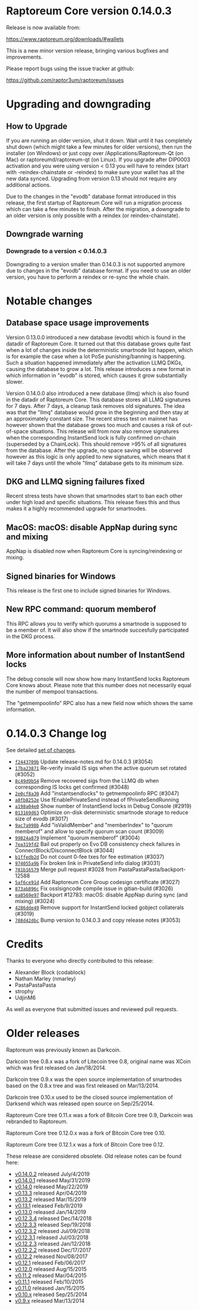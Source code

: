 Raptoreum Core version 0.14.0.3
==========================

Release is now available from:

  <https://www.raptoreum.org/downloads/#wallets>

This is a new minor version release, bringing various bugfixes and improvements.

Please report bugs using the issue tracker at github:

  <https://github.com/raptor3um/raptoreum/issues>


Upgrading and downgrading
=========================

How to Upgrade
--------------

If you are running an older version, shut it down. Wait until it has completely
shut down (which might take a few minutes for older versions), then run the
installer (on Windows) or just copy over /Applications/Raptoreum-Qt (on Mac) or
raptoreumd/raptoreum-qt (on Linux). If you upgrade after DIP0003 activation and you were
using version < 0.13 you will have to reindex (start with -reindex-chainstate
or -reindex) to make sure your wallet has all the new data synced. Upgrading from
version 0.13 should not require any additional actions.

Due to the changes in the "evodb" database format introduced in this release, the
first startup of Raptoreum Core will run a migration process which can take a few minutes
to finish. After the migration, a downgrade to an older version is only possible with
a reindex (or reindex-chainstate).

Downgrade warning
-----------------

### Downgrade to a version < 0.14.0.3

Downgrading to a version smaller than 0.14.0.3 is not supported anymore due to changes
in the "evodb" database format. If you need to use an older version, you have to perform
a reindex or re-sync the whole chain.

Notable changes
===============

Database space usage improvements
--------------------------------
Version 0.13.0.0 introduced a new database (evodb) which is found in the datadir of Raptoreum Core. It turned
out that this database grows quite fast when a lot of changes inside the deterministic smartnode list happen,
which is for example the case when a lot PoSe punishing/banning is happening. Such a situation happened
immediately after the activation LLMQ DKGs, causing the database to grow a lot. This release introduces
a new format in which information in "evodb" is stored, which causes it grow substantially slower.  

Version 0.14.0.0 also introduced a new database (llmq) which is also found in the datadir of Raptoreum Core.
This database stores all LLMQ signatures for 7 days. After 7 days, a cleanup task removes old signatures.
The idea was that the "llmq" database would grow in the beginning and then stay at an approximately constant
size. The recent stress test on mainnet has however shown that the database grows too much and causes a risk
of out-of-space situations. This release will from now also remove signatures when the corresponding InstantSend
lock is fully confirmed on-chain (superseded by a ChainLock). This should remove >95% of all signatures from
the database. After the upgrade, no space saving will be observed however as this logic is only applied to new
signatures, which means that it will take 7 days until the whole "llmq" database gets to its minimum size.

DKG and LLMQ signing failures fixed
-----------------------------------
Recent stress tests have shown that smartnodes start to ban each other under high load and specific situations.
This release fixes this and thus makes it a highly recommended upgrade for smartnodes.

MacOS: macOS: disable AppNap during sync and mixing
---------------------------------------------------
AppNap is disabled now when Raptoreum Core is syncing/reindexing or mixing.

Signed binaries for Windows
---------------------------
This release is the first one to include signed binaries for Windows.

New RPC command: quorum memberof <proTxHash>
--------------------------------------------
This RPC allows you to verify which quorums a smartnode is supposed to be a member of. It will also show
if the smartnode succesfully participated in the DKG process.

More information about number of InstantSend locks
--------------------------------------------------
The debug console will now show how many InstantSend locks Raptoreum Core knows about. Please note that this number
does not necessarily equal the number of mempool transactions.

The "getmempoolinfo" RPC also has a new field now which shows the same information.

0.14.0.3 Change log
===================

See detailed [set of changes](https://github.com/raptor3um/raptoreum/compare/v0.14.0.2...raptoreum:v0.14.0.3).

- [`f2443709b`](https://github.com/raptor3um/raptoreum/commit/f2443709b) Update release-notes.md for 0.14.0.3 (#3054)
- [`17ba23871`](https://github.com/raptor3um/raptoreum/commit/17ba23871) Re-verify invalid IS sigs when the active quorum set rotated (#3052)
- [`8c49d9b54`](https://github.com/raptor3um/raptoreum/commit/8c49d9b54) Remove recovered sigs from the LLMQ db when corresponding IS locks get confirmed (#3048)
- [`2e0cf8a30`](https://github.com/raptor3um/raptoreum/commit/2e0cf8a30) Add "instantsendlocks" to getmempoolinfo RPC (#3047)
- [`a8fb8252e`](https://github.com/raptor3um/raptoreum/commit/a8fb8252e) Use fEnablePrivateSend instead of fPrivateSendRunning
- [`a198a04e0`](https://github.com/raptor3um/raptoreum/commit/a198a04e0) Show number of InstantSend locks in Debug Console (#2919)
- [`013169d63`](https://github.com/raptor3um/raptoreum/commit/013169d63) Optimize on-disk deterministic smartnode storage to reduce size of evodb (#3017)
- [`9ac7a998b`](https://github.com/raptor3um/raptoreum/commit/9ac7a998b) Add "isValidMember" and "memberIndex" to "quorum memberof" and allow to specify quorum scan count (#3009)
- [`99824a879`](https://github.com/raptor3um/raptoreum/commit/99824a879) Implement "quorum memberof" (#3004)
- [`7ea319fd2`](https://github.com/raptor3um/raptoreum/commit/7ea319fd2) Bail out properly on Evo DB consistency check failures in ConnectBlock/DisconnectBlock (#3044)
- [`b1ffedb2d`](https://github.com/raptor3um/raptoreum/commit/b1ffedb2d) Do not count 0-fee txes for fee estimation (#3037)
- [`974055a9b`](https://github.com/raptor3um/raptoreum/commit/974055a9b) Fix broken link in PrivateSend info dialog (#3031)
- [`781b16579`](https://github.com/raptor3um/raptoreum/commit/781b16579) Merge pull request #3028 from PastaPastaPasta/backport-12588
- [`5af6ce91d`](https://github.com/raptor3um/raptoreum/commit/5af6ce91d) Add Raptoreum Core Group codesign certificate (#3027)
- [`873ab896c`](https://github.com/raptor3um/raptoreum/commit/873ab896c) Fix osslsigncode compile issue in gitian-build (#3026)
- [`ea8569e97`](https://github.com/raptor3um/raptoreum/commit/ea8569e97) Backport #12783: macOS: disable AppNap during sync (and mixing) (#3024)
- [`4286dde49`](https://github.com/raptor3um/raptoreum/commit/4286dde49) Remove support for InstantSend locked gobject collaterals (#3019)
- [`788d42dbc`](https://github.com/raptor3um/raptoreum/commit/788d42dbc) Bump version to 0.14.0.3 and copy release notes (#3053)

Credits
=======

Thanks to everyone who directly contributed to this release:

- Alexander Block (codablock)
- Nathan Marley (nmarley)
- PastaPastaPasta
- strophy
- UdjinM6

As well as everyone that submitted issues and reviewed pull requests.

Older releases
==============

Raptoreum was previously known as Darkcoin.

Darkcoin tree 0.8.x was a fork of Litecoin tree 0.8, original name was XCoin
which was first released on Jan/18/2014.

Darkcoin tree 0.9.x was the open source implementation of smartnodes based on
the 0.8.x tree and was first released on Mar/13/2014.

Darkcoin tree 0.10.x used to be the closed source implementation of Darksend
which was released open source on Sep/25/2014.

Raptoreum Core tree 0.11.x was a fork of Bitcoin Core tree 0.9,
Darkcoin was rebranded to Raptoreum.

Raptoreum Core tree 0.12.0.x was a fork of Bitcoin Core tree 0.10.

Raptoreum Core tree 0.12.1.x was a fork of Bitcoin Core tree 0.12.

These release are considered obsolete. Old release notes can be found here:

- [v0.14.0.2](https://github.com/raptor3um/raptoreum/blob/master/doc/release-notes/raptoreum/release-notes-0.14.0.2.md) released July/4/2019
- [v0.14.0.1](https://github.com/raptor3um/raptoreum/blob/master/doc/release-notes/raptoreum/release-notes-0.14.0.1.md) released May/31/2019
- [v0.14.0](https://github.com/raptor3um/raptoreum/blob/master/doc/release-notes/raptoreum/release-notes-0.14.0.md) released May/22/2019
- [v0.13.3](https://github.com/raptor3um/raptoreum/blob/master/doc/release-notes/raptoreum/release-notes-0.13.3.md) released Apr/04/2019
- [v0.13.2](https://github.com/raptor3um/raptoreum/blob/master/doc/release-notes/raptoreum/release-notes-0.13.2.md) released Mar/15/2019
- [v0.13.1](https://github.com/raptor3um/raptoreum/blob/master/doc/release-notes/raptoreum/release-notes-0.13.1.md) released Feb/9/2019
- [v0.13.0](https://github.com/raptor3um/raptoreum/blob/master/doc/release-notes/raptoreum/release-notes-0.13.0.md) released Jan/14/2019
- [v0.12.3.4](https://github.com/raptor3um/raptoreum/blob/master/doc/release-notes/raptoreum/release-notes-0.12.3.4.md) released Dec/14/2018
- [v0.12.3.3](https://github.com/raptor3um/raptoreum/blob/master/doc/release-notes/raptoreum/release-notes-0.12.3.3.md) released Sep/19/2018
- [v0.12.3.2](https://github.com/raptor3um/raptoreum/blob/master/doc/release-notes/raptoreum/release-notes-0.12.3.2.md) released Jul/09/2018
- [v0.12.3.1](https://github.com/raptor3um/raptoreum/blob/master/doc/release-notes/raptoreum/release-notes-0.12.3.1.md) released Jul/03/2018
- [v0.12.2.3](https://github.com/raptor3um/raptoreum/blob/master/doc/release-notes/raptoreum/release-notes-0.12.2.3.md) released Jan/12/2018
- [v0.12.2.2](https://github.com/raptor3um/raptoreum/blob/master/doc/release-notes/raptoreum/release-notes-0.12.2.2.md) released Dec/17/2017
- [v0.12.2](https://github.com/raptor3um/raptoreum/blob/master/doc/release-notes/raptoreum/release-notes-0.12.2.md) released Nov/08/2017
- [v0.12.1](https://github.com/raptor3um/raptoreum/blob/master/doc/release-notes/raptoreum/release-notes-0.12.1.md) released Feb/06/2017
- [v0.12.0](https://github.com/raptor3um/raptoreum/blob/master/doc/release-notes/raptoreum/release-notes-0.12.0.md) released Aug/15/2015
- [v0.11.2](https://github.com/raptor3um/raptoreum/blob/master/doc/release-notes/raptoreum/release-notes-0.11.2.md) released Mar/04/2015
- [v0.11.1](https://github.com/raptor3um/raptoreum/blob/master/doc/release-notes/raptoreum/release-notes-0.11.1.md) released Feb/10/2015
- [v0.11.0](https://github.com/raptor3um/raptoreum/blob/master/doc/release-notes/raptoreum/release-notes-0.11.0.md) released Jan/15/2015
- [v0.10.x](https://github.com/raptor3um/raptoreum/blob/master/doc/release-notes/raptoreum/release-notes-0.10.0.md) released Sep/25/2014
- [v0.9.x](https://github.com/raptor3um/raptoreum/blob/master/doc/release-notes/raptoreum/release-notes-0.9.0.md) released Mar/13/2014

